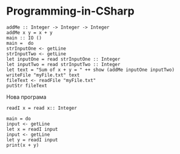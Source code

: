 # Programming-in-CSharp
    addMe :: Integer -> Integer -> Integer
    addMe x y = x + y
    main :: IO ()
    main =  do
    strInputOne <- getLine
    strInputTwo <- getLine
    let inputOne = read strInputOne :: Integer
    let inputTwo = read strInputTwo :: Integer
    let text = "Sum of x + y = " ++ show (addMe inputOne inputTwo)
    writeFile "myFile.txt" text
    fileText <- readFile "myFile.txt"
    putStr fileText





Нова програма


    readI x = read x:: Integer

    main = do
    input <- getLine
    let x = readI input
    input <- getLine
    let y = readI input
    print(x + y)
    
   
